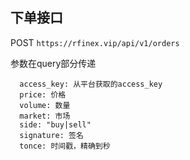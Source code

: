 
## 下单接口
POST
`
https://rfinex.vip/api/v1/orders
`

参数在query部分传递

```
  access_key: 从平台获取的access_key
  price: 价格
  volume: 数量
  market: 市场
  side: "buy|sell"
  signature: 签名
  tonce: 时间戳，精确到秒
```
